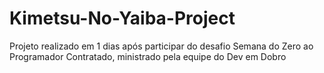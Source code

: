 # Kimetsu-No-Yaiba-Project
Projeto realizado em 1 dias após participar do desafio Semana do Zero ao Programador Contratado, ministrado pela equipe do Dev em Dobro
